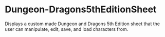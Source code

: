 # Dungeon-Dragons5thEditionSheet
Displays a custom made Dungeon and Dragons 5th Edition sheet that the user can manipulate, edit, save, and load characters from.
